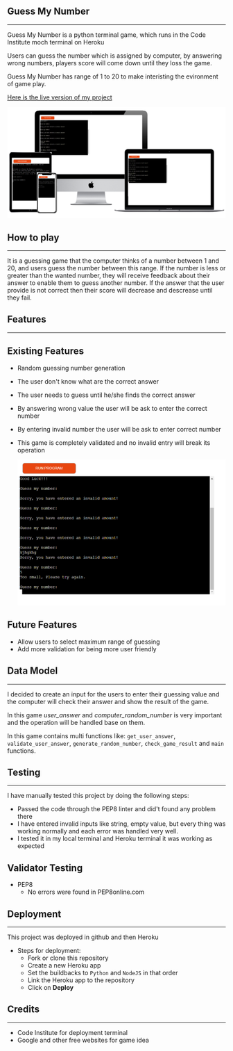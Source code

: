 ## Guess My Number
---

Guess My Number is a python terminal game, which runs in the Code Institute moch terminal on Heroku

Users can guess the number which is assigned by computer, by answering wrong numbers, players score will come down until they loss the game.

Guess My Number has range of 1 to 20 to make interisting the evironment of game play.

<a href="https://guess-my-numbr-15fb3c6e1ba5.herokuapp.com/">Here is the live version of my project</a>

![Multi Layout](assets/docs/love_maths_mockup.png)

## How to play
---
It is a guessing game that the computer thinks of a number between 1 and 20, and users guess the number between this range. If the number is less or greater than the wanted number, they will receive feedback about their answer to enable them to guess another number. If the answer that the user provide is not correct then their score will decrease and descrease until they fail.

## Features
---
## Existing Features
* Random guessing number generation
* The user don't know what are the correct answer
* The user needs to guess until he/she finds the correct answer
* By answering wrong value the user will be ask to enter the correct number
* By entering invalid number the user will be ask to enter correct number
* This game is completely validated and no invalid entry will break its operation

    ![Multi Layout](assets/docs/Untitled.png)


## Future Features
* Allow users to select maximum range of guessing
* Add more validation for being more user friendly


## Data Model
---
I decided to create an input for the users to enter their guessing value and the computer will check their answer and show the result of the game.

In this game *user_answer* and *computer_random_number* is very important and the operation will be handled base on them.

In this game contains multi functions like: ```get_user_answer```, ```validate_user_answer```, ```generate_random_number```, ```check_game_result``` and ```main``` functions.

## Testing
---
I have manually tested this project by doing the following steps:
* Passed the code through the PEP8 linter and did't found any problem there
* I have entered invalid inputs like string, empty value, but every thing was working normally and each error was handled very well.
* I tested it in my local terminal and Heroku terminal it was working as expected

## Validator Testing
* PEP8
    * No errors were found in PEP8online.com

## Deployment
---
This project was deployed in github and then Heroku

* Steps for deployment:
    * Fork or clone this repository
    * Create a new Heroku app
    * Set the buildbacks to ```Python``` and ```NodeJS``` in that order
    * Link the Heroku app to the repository
    * Click on **Deploy**

## Credits
---
* Code Institute for deployment terminal
* Google and other free websites for game idea


